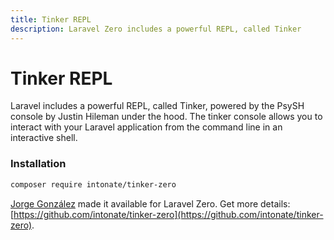 ```yaml
---
title: Tinker REPL
description: Laravel Zero includes a powerful REPL, called Tinker
---
```


# Tinker REPL

Laravel includes a powerful REPL, called Tinker, powered by the PsySH console
by Justin Hileman under the hood. The tinker console allows you to interact
with your Laravel application from the command line in an interactive shell.

### Installation

```bash
composer require intonate/tinker-zero
```


[Jorge González](https://github.com/scrubmx) made it available for Laravel Zero. Get more details: [https://github.com/intonate/tinker-zero](https://github.com/intonate/tinker-zero).
